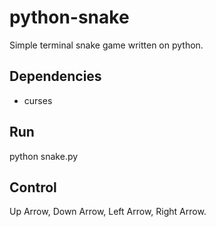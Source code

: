 # python-snake
Simple terminal snake game written on python.

## Dependencies
* curses

## Run
python snake.py

## Control
Up Arrow, Down Arrow, Left Arrow, Right Arrow.
